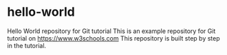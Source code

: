 # hello-world
Hello World repository for Git tutorial
This is an example repository for Git tutorial on https://www.w3schools.com
This repository is built step by step in the tutorial.